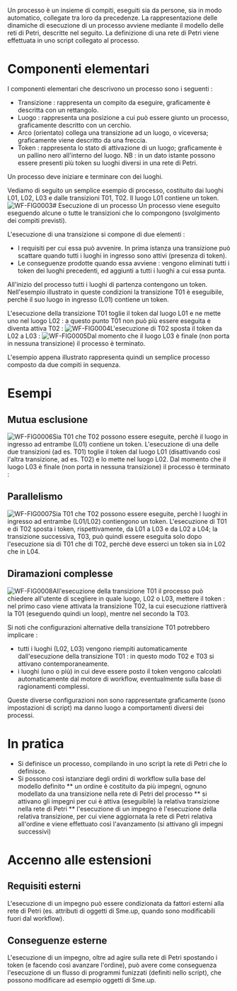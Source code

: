 Un processo è un insieme di compiti, eseguiti sia da persone, sia in modo automatico, collegate tra loro da precedenze.
La rappresentazione delle dinamiche di esecuzione di un processo avviene mediante il modello delle reti di Petri, descritte nel seguito.
La definizione di una rete di Petri viene effettuata in uno script collegato al processo.

# Componenti elementari
I componenti elementari che descrivono un processo sono i seguenti : 
 * Transizione :  rappresenta un compito da eseguire, graficamente è descritta con un rettangolo.
 * Luogo :  rappresenta una posizione a cui può essere giunto un processo, graficamente descritto con un cerchio.
 * Arco (orientato) collega una transizione ad un luogo, o viceversa; graficamente viene descritto da una freccia.
 * Token :  rappresenta lo stato di attivazione di un luogo; graficamente è un pallino nero all'interno del luogo. NB :  in un dato istante possono essere presenti più token su luoghi diversi in una rete di Petri.

Un processo deve iniziare e terminare con dei luoghi.

Vediamo di seguito un semplice esempio di processo, costituito dai luoghi L01, L02, L03 e dalle transizioni T01, T02. Il luogo L01 contiene un token.
![WF-FIG0003](http://localhost:3000/immagini/WFBASE_015/WF-FIG0003.png)# Esecuzione di un processo
Un processo viene eseguito eseguendo alcune o tutte le transizioni che lo compongono (svolgimento dei compiti previsti).

L'esecuzione di una transizione si compone di due elementi : 
 * I requisiti per cui essa può avvenire. In prima istanza una transizione può scattare quando tutti i luoghi in ingresso sono attivi (presenza di token).
 * Le conseguenze prodotte quando essa avviene :  vengono eliminati tutti i token dei luoghi precedenti, ed aggiunti a tutti i luoghi a cui essa punta.

All'inizio del processo tutti i luoghi di partenza contengono un token. Nell'esempio illustrato in queste condizioni la transizione T01 è eseguibile, perchè il suo luogo in ingresso (L01) contiene un token.

L'esecuzione della transizione T01 toglie il token dal luogo L01 e ne mette uno nel luogo L02 :  a questo punto T01 non può più essere eseguita e diventa attiva T02 : 
![WF-FIG0004](http://localhost:3000/immagini/WFBASE_015/WF-FIG0004.png)L'esecuzione di T02 sposta il token da L02 a L03 : 
![WF-FIG0005](http://localhost:3000/immagini/WFBASE_015/WF-FIG0005.png)Dal momento che il luogo L03 è finale (non porta in nessuna transizione) il processo è terminato.

L'esempio appena illustrato rappresenta quindi un semplice processo composto da due compiti in sequenza.

# Esempi

## Mutua esclusione
![WF-FIG0006](http://localhost:3000/immagini/WFBASE_015/WF-FIG0006.png)Sia T01 che T02 possono essere eseguite, perchè il luogo in ingresso ad entrambe (L01) contiene un token.
L'esecuzione di una delle due transizioni (ad es. T01) toglie il token dal luogo L01 (disattivando così l'altra transizione, ad es. T02) e lo mette nel luogo L02.
Dal momento che il luogo L03 è finale (non porta in nessuna transizione) il processo è terminato : 

## Parallelismo
![WF-FIG0007](http://localhost:3000/immagini/WFBASE_015/WF-FIG0007.png)Sia T01 che T02 possono essere eseguite, perchè l luoghi in ingresso ad entrambe (L01/L02) contiengono un token.
L'esecuzione di T01 e di T02 sposta i token, rispettivamente, da L01 a L03 e da L02 a L04; la transizione successiva, T03, può quindi essere eseguita solo dopo l'esecuzione sia di T01 che di T02, perchè deve esserci un token sia in L02 che in L04.

## Diramazioni complesse
![WF-FIG0008](http://localhost:3000/immagini/WFBASE_015/WF-FIG0008.png)All'esecuzione della transizione T01 il processo può chiedere all'utente di scegliere in quale luogo, L02 o L03, mettere il token :  nel primo caso viene attivata la transizione T02, la cui esecuzione riattiverà la T01 (eseguendo quindi un loop), mentre nel secondo la T03.

Si noti che configurazioni alternative della transizione T01 potrebbero implicare : 
 * tutti i luoghi (L02, L03) vengono riempiti automaticamente dall'esecuzione della transizione T01 :  in questo modo T02 e T03 si attivano contemporaneamente.
 * i luoghi (uno o più) in cui deve essere posto il token vengono calcolati automaticamente dal motore di workflow, eventualmente sulla base di ragionamenti complessi.

Queste diverse configurazioni non sono rappresentate graficamente (sono impostazioni di script) ma danno luogo a comportamenti diversi dei processi.


# In pratica

 * Si definisce un processo, compilando in uno script la rete di Petri che lo definisce.
 * Si possono così istanziare degli ordini di workflow sulla base del modello definito
 ** un ordine è costituito da più impegni, ognuno modellato da una transizione nella rete di Petri del processo
 ** si attivano gli impegni per cui è attiva (eseguibile) la relativa transizione nella rete di Petri
 ** l'esecuzione di un impegno è l'esecuzione della relativa transizione, per cui viene aggiornata la rete di Petri relativa all'ordine e viene effettuato così l'avanzamento (si attivano gli impegni successivi)


# Accenno alle estensioni

## Requisiti esterni

L'esecuzione di un impegno  può essere condizionata da fattori esterni alla rete di Petri (es. attributi di oggetti di Sme.up, quando sono modificabili fuori dal workflow).

## Conseguenze esterne

L'esecuzione di un impegno, oltre ad agire sulla rete di Petri spostando i token (e facendo così avanzare l'ordine), può avere come conseguenza l'esecuzione di un flusso di programmi funizzati (definiti nello script), che possono modificare ad esempio oggetti di Sme.up.
